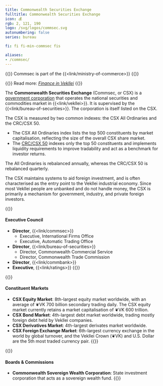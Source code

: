 ```yaml
---
title: Commonwealth Securities Exchange
fulltitle: Commonwealth Securities Exchange
icon: 💰
rgb: 2, 121, 190
logo: /svg/logos/commsec.svg
autonumbering: false
series: bureau

fi: fi fi-min-commsec fis

aliases:
- /commsec/
---
```

{{<note series>}}
 Commsec is part of the {{<link/ministry-of-commerce>}}
{{</note>}}

{{<note advice>}}
Read more: *[Finance in Vekllei](/finance/)*
{{</note>}}

The <span class="fi fi-min-commsec fis"></span> **Commonwealth Securities Exchange** (Commsec, or CSX) is a [government corporation](/state-industry/) that operates the national securities and commodities market in {{<link/vekllei>}}. It is supervised by the {{<link/bureau-of-securities>}}. The corporation is itself listed on the CSX.

The CSX is measured by two common indexes: the CSX All Ordinaries and the CRC/CSX 50.

* The CSX All Ordinaries index lists the top 500 constituents by market capitalisation, reflecting the size of the overall CSX share market.
* The [CRC/CSX 50](/ratings/) indexes only the top 50 constituents and implements liquidity requirements to improve tradability and act as a benchmark for investor returns.

The All Ordinaries is rebalanced annually, whereas the CRC/CSX 50 is rebalanced quarterly.

The CSX maintains systems to aid foreign investment, and is often characterised as the entry point to the Vekllei industrial economy. Since most Vekllei people are unbanked and do not handle money, the CSX is primarily a mechanism for government, industry, and private foreign investors.

{{<note panel>}}
#### Executive Council

* **Director**, {{<link/commsec>}}
	* Executive, International Firms Office
	* Executive, Automatic Trading Office
* **Director**, {{<link/bureau-of-securities>}}
	* Director, Commonwealth Commercial Service
	* Director, Commonwealth Trade Commission
* **Director**, {{<link/commbank>}}
* **Executive**, {{<link/ratings>}}
{{</note>}}

{{<note panel>}}
#### Constituent Markets

* **CSX Equity Market**: 8th-largest equity market worldwide, with an average of ❦VK 700 billion secondary trading daily. The CSX equity market currently retains a market capitalisation of ❦VK 600 trillion.
* **CSX Bond Market**: 4th-largest debt market worldwide, trading mostly foreign debt held by Vekllei companies.
* **CSX Derivatives Market**: 4th-largest derivates market worldwide.
* **CSX Foreign Exchange Market**: 6th-largest currency exchange in the world by global turnover, and the Vekllei Crown (❦VK) and U.S. Dollar are the 5th most traded currency pair.
{{</note>}}

{{<note panel>}}
#### Boards & Commissions

* **Commonwealth Sovereign Wealth Corporation**: State investment corporation that acts as a sovereign wealth fund.
{{</note>}}